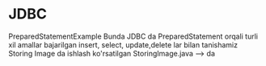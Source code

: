# JDBC
PreparedStatementExample
Bunda JDBC da PreparedStatement orqali turli xil amallar bajarilgan insert, select, update,delete lar bilan tanishamiz 
Storing Image da ishlash ko'rsatilgan StoringImage.java --> da
